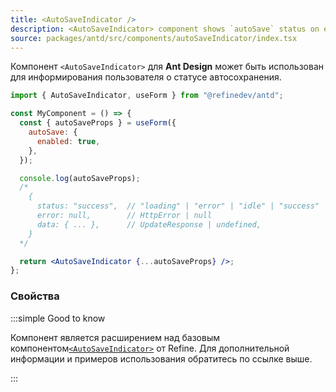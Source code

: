 ```yaml
---
title: <AutoSaveIndicator />
description: <AutoSaveIndicator> component shows `autoSave` status on edit actions.
source: packages/antd/src/components/autoSaveIndicator/index.tsx
---
```


Компонент `<AutoSaveIndicator>` для **Ant Design** может быть использован для информирования пользователя о статусе автосохранения.

```jsx
import { AutoSaveIndicator, useForm } from "@refinedev/antd";

const MyComponent = () => {
  const { autoSaveProps } = useForm({
    autoSave: {
      enabled: true,
    },
  });

  console.log(autoSaveProps);
  /*
    {
      status: "success",  // "loading" | "error" | "idle" | "success"
      error: null,        // HttpError | null
      data: { ... },      // UpdateResponse | undefined,
    }
  */

  return <AutoSaveIndicator {...autoSaveProps} />;
};
```

### Свойства

<PropsTable module="@refinedev/antd/AutoSaveIndicator" />

:::simple Good to know

Компонент является расширением над базовым компонентом[`<AutoSaveIndicator>`](/docs/core/components/auto-save-indicator) от Refine. Для дополнительной информации и примеров использования обратитесь по ссылке выше.

:::
